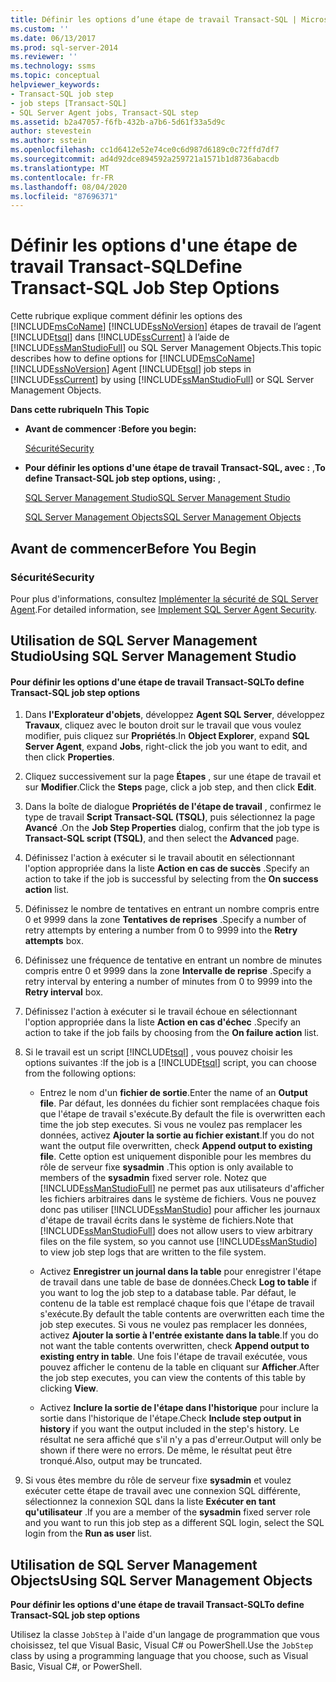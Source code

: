 ```yaml
---
title: Définir les options d’une étape de travail Transact-SQL | Microsoft Docs
ms.custom: ''
ms.date: 06/13/2017
ms.prod: sql-server-2014
ms.reviewer: ''
ms.technology: ssms
ms.topic: conceptual
helpviewer_keywords:
- Transact-SQL job step
- job steps [Transact-SQL]
- SQL Server Agent jobs, Transact-SQL step
ms.assetid: b2a47057-f6fb-432b-a7b6-5d61f33a5d9c
author: stevestein
ms.author: sstein
ms.openlocfilehash: cc1d6412e52e74ce0c6d987d6189c0c72ffd7df7
ms.sourcegitcommit: ad4d92dce894592a259721a1571b1d8736abacdb
ms.translationtype: MT
ms.contentlocale: fr-FR
ms.lasthandoff: 08/04/2020
ms.locfileid: "87696371"
---
```

# <a name="define-transact-sql-job-step-options"></a><span data-ttu-id="9eafa-102">Définir les options d'une étape de travail Transact-SQL</span><span class="sxs-lookup"><span data-stu-id="9eafa-102">Define Transact-SQL Job Step Options</span></span>
  <span data-ttu-id="9eafa-103">Cette rubrique explique comment définir les options des [!INCLUDE[msCoName](../../includes/msconame-md.md)] [!INCLUDE[ssNoVersion](../../includes/ssnoversion-md.md)] étapes de travail de l’agent [!INCLUDE[tsql](../../includes/tsql-md.md)] dans [!INCLUDE[ssCurrent](../../includes/sscurrent-md.md)] à l’aide de [!INCLUDE[ssManStudioFull](../../includes/ssmanstudiofull-md.md)] ou SQL Server Management Objects.</span><span class="sxs-lookup"><span data-stu-id="9eafa-103">This topic describes how to define options for [!INCLUDE[msCoName](../../includes/msconame-md.md)] [!INCLUDE[ssNoVersion](../../includes/ssnoversion-md.md)] Agent [!INCLUDE[tsql](../../includes/tsql-md.md)] job steps in [!INCLUDE[ssCurrent](../../includes/sscurrent-md.md)] by using [!INCLUDE[ssManStudioFull](../../includes/ssmanstudiofull-md.md)] or SQL Server Management Objects.</span></span>  
  
 <span data-ttu-id="9eafa-104">**Dans cette rubrique**</span><span class="sxs-lookup"><span data-stu-id="9eafa-104">**In This Topic**</span></span>  
  
-   <span data-ttu-id="9eafa-105">**Avant de commencer :**</span><span class="sxs-lookup"><span data-stu-id="9eafa-105">**Before you begin:**</span></span>  
  
     [<span data-ttu-id="9eafa-106">Sécurité</span><span class="sxs-lookup"><span data-stu-id="9eafa-106">Security</span></span>](#Security)  
  
-   <span data-ttu-id="9eafa-107">**Pour définir les options d'une étape de travail Transact-SQL, avec :** ,</span><span class="sxs-lookup"><span data-stu-id="9eafa-107">**To define Transact-SQL job step options, using:** ,</span></span>  
  
     [<span data-ttu-id="9eafa-108">SQL Server Management Studio</span><span class="sxs-lookup"><span data-stu-id="9eafa-108">SQL Server Management Studio</span></span>](#SSMS)  
  
     [<span data-ttu-id="9eafa-109">SQL Server Management Objects</span><span class="sxs-lookup"><span data-stu-id="9eafa-109">SQL Server Management Objects</span></span>](#SMO)  
  
##  <a name="before-you-begin"></a><a name="BeforeYouBegin"></a> <span data-ttu-id="9eafa-110">Avant de commencer</span><span class="sxs-lookup"><span data-stu-id="9eafa-110">Before You Begin</span></span>  
  
###  <a name="security"></a><a name="Security"></a> <span data-ttu-id="9eafa-111">Sécurité</span><span class="sxs-lookup"><span data-stu-id="9eafa-111">Security</span></span>  
 <span data-ttu-id="9eafa-112">Pour plus d'informations, consultez [Implémenter la sécurité de SQL Server Agent](implement-sql-server-agent-security.md).</span><span class="sxs-lookup"><span data-stu-id="9eafa-112">For detailed information, see [Implement SQL Server Agent Security](implement-sql-server-agent-security.md).</span></span>  
  
##  <a name="using-sql-server-management-studio"></a><a name="SSMS"></a> <span data-ttu-id="9eafa-113">Utilisation de SQL Server Management Studio</span><span class="sxs-lookup"><span data-stu-id="9eafa-113">Using SQL Server Management Studio</span></span>  
  
#### <a name="to-define-transact-sql-job-step-options"></a><span data-ttu-id="9eafa-114">Pour définir les options d'une étape de travail Transact-SQL</span><span class="sxs-lookup"><span data-stu-id="9eafa-114">To define Transact-SQL job step options</span></span>  
  
1.  <span data-ttu-id="9eafa-115">Dans **l'Explorateur d'objets**, développez **Agent SQL Server**, développez **Travaux**, cliquez avec le bouton droit sur le travail que vous voulez modifier, puis cliquez sur **Propriétés**.</span><span class="sxs-lookup"><span data-stu-id="9eafa-115">In **Object Explorer**, expand **SQL Server Agent**, expand **Jobs**, right-click the job you want to edit, and then click **Properties**.</span></span>  
  
2.  <span data-ttu-id="9eafa-116">Cliquez successivement sur la page **Étapes** , sur une étape de travail et sur **Modifier**.</span><span class="sxs-lookup"><span data-stu-id="9eafa-116">Click the **Steps** page, click a job step, and then click **Edit**.</span></span>  
  
3.  <span data-ttu-id="9eafa-117">Dans la boîte de dialogue **Propriétés de l'étape de travail** , confirmez le type de travail **Script Transact-SQL (TSQL)**, puis sélectionnez la page **Avancé** .</span><span class="sxs-lookup"><span data-stu-id="9eafa-117">On the **Job Step Properties** dialog, confirm that the job type is **Transact-SQL script (TSQL)**, and then select the **Advanced** page.</span></span>  
  
4.  <span data-ttu-id="9eafa-118">Définissez l'action à exécuter si le travail aboutit en sélectionnant l'option appropriée dans la liste **Action en cas de succès** .</span><span class="sxs-lookup"><span data-stu-id="9eafa-118">Specify an action to take if the job is successful by selecting from the **On success action** list.</span></span>  
  
5.  <span data-ttu-id="9eafa-119">Définissez le nombre de tentatives en entrant un nombre compris entre 0 et 9999 dans la zone **Tentatives de reprises** .</span><span class="sxs-lookup"><span data-stu-id="9eafa-119">Specify a number of retry attempts by entering a number from 0 to 9999 into the **Retry attempts** box.</span></span>  
  
6.  <span data-ttu-id="9eafa-120">Définissez une fréquence de tentative en entrant un nombre de minutes compris entre 0 et 9999 dans la zone **Intervalle de reprise** .</span><span class="sxs-lookup"><span data-stu-id="9eafa-120">Specify a retry interval by entering a number of minutes from 0 to 9999 into the **Retry interval** box.</span></span>  
  
7.  <span data-ttu-id="9eafa-121">Définissez l'action à exécuter si le travail échoue en sélectionnant l'option appropriée dans la liste **Action en cas d'échec** .</span><span class="sxs-lookup"><span data-stu-id="9eafa-121">Specify an action to take if the job fails by choosing from the **On failure action** list.</span></span>  
  
8.  <span data-ttu-id="9eafa-122">Si le travail est un script [!INCLUDE[tsql](../../includes/tsql-md.md)] , vous pouvez choisir les options suivantes :</span><span class="sxs-lookup"><span data-stu-id="9eafa-122">If the job is a [!INCLUDE[tsql](../../includes/tsql-md.md)] script, you can choose from the following options:</span></span>  
  
    -   <span data-ttu-id="9eafa-123">Entrez le nom d'un **fichier de sortie**.</span><span class="sxs-lookup"><span data-stu-id="9eafa-123">Enter the name of an **Output file**.</span></span> <span data-ttu-id="9eafa-124">Par défaut, les données du fichier sont remplacées chaque fois que l'étape de travail s'exécute.</span><span class="sxs-lookup"><span data-stu-id="9eafa-124">By default the file is overwritten each time the job step executes.</span></span> <span data-ttu-id="9eafa-125">Si vous ne voulez pas remplacer les données, activez **Ajouter la sortie au fichier existant**.</span><span class="sxs-lookup"><span data-stu-id="9eafa-125">If you do not want the output file overwritten, check **Append output to existing file**.</span></span> <span data-ttu-id="9eafa-126">Cette option est uniquement disponible pour les membres du rôle de serveur fixe **sysadmin** .</span><span class="sxs-lookup"><span data-stu-id="9eafa-126">This option is only available to members of the **sysadmin** fixed server role.</span></span> <span data-ttu-id="9eafa-127">Notez que [!INCLUDE[ssManStudioFull](../../includes/ssmanstudiofull-md.md)] ne permet pas aux utilisateurs d'afficher les fichiers arbitraires dans le système de fichiers. Vous ne pouvez donc pas utiliser [!INCLUDE[ssManStudio](../../includes/ssmanstudio-md.md)] pour afficher les journaux d'étape de travail écrits dans le système de fichiers.</span><span class="sxs-lookup"><span data-stu-id="9eafa-127">Note that [!INCLUDE[ssManStudioFull](../../includes/ssmanstudiofull-md.md)] does not allow users to view arbitrary files on the file system, so you cannot use [!INCLUDE[ssManStudio](../../includes/ssmanstudio-md.md)] to view job step logs that are written to the file system.</span></span>  
  
    -   <span data-ttu-id="9eafa-128">Activez **Enregistrer un journal dans la table** pour enregistrer l'étape de travail dans une table de base de données.</span><span class="sxs-lookup"><span data-stu-id="9eafa-128">Check **Log to table** if you want to log the job step to a database table.</span></span> <span data-ttu-id="9eafa-129">Par défaut, le contenu de la table est remplacé chaque fois que l'étape de travail s'exécute.</span><span class="sxs-lookup"><span data-stu-id="9eafa-129">By default the table contents are overwritten each time the job step executes.</span></span> <span data-ttu-id="9eafa-130">Si vous ne voulez pas remplacer les données, activez **Ajouter la sortie à l'entrée existante dans la table**.</span><span class="sxs-lookup"><span data-stu-id="9eafa-130">If you do not want the table contents overwritten, check **Append output to existing entry in table**.</span></span> <span data-ttu-id="9eafa-131">Une fois l'étape de travail exécutée, vous pouvez afficher le contenu de la table en cliquant sur **Afficher**.</span><span class="sxs-lookup"><span data-stu-id="9eafa-131">After the job step executes, you can view the contents of this table by clicking **View**.</span></span>  
  
    -   <span data-ttu-id="9eafa-132">Activez **Inclure la sortie de l'étape dans l'historique** pour inclure la sortie dans l'historique de l'étape.</span><span class="sxs-lookup"><span data-stu-id="9eafa-132">Check **Include step output in history** if you want the output included in the step's history.</span></span> <span data-ttu-id="9eafa-133">Le résultat ne sera affiché que s'il n'y a pas d'erreur.</span><span class="sxs-lookup"><span data-stu-id="9eafa-133">Output will only be shown if there were no errors.</span></span> <span data-ttu-id="9eafa-134">De même, le résultat peut être tronqué.</span><span class="sxs-lookup"><span data-stu-id="9eafa-134">Also, output may be truncated.</span></span>  
  
9. <span data-ttu-id="9eafa-135">Si vous êtes membre du rôle de serveur fixe **sysadmin** et voulez exécuter cette étape de travail avec une connexion SQL différente, sélectionnez la connexion SQL dans la liste **Exécuter en tant qu'utilisateur** .</span><span class="sxs-lookup"><span data-stu-id="9eafa-135">If you are a member of the **sysadmin** fixed server role and you want to run this job step as a different SQL login, select the SQL login from the **Run as user** list.</span></span>  
  
##  <a name="using-sql-server-management-objects"></a><a name="SMO"></a><span data-ttu-id="9eafa-136">Utilisation de SQL Server Management Objects</span><span class="sxs-lookup"><span data-stu-id="9eafa-136">Using SQL Server Management Objects</span></span>  
 <span data-ttu-id="9eafa-137">**Pour définir les options d'une étape de travail Transact-SQL**</span><span class="sxs-lookup"><span data-stu-id="9eafa-137">**To define Transact-SQL job step options**</span></span>  
  
 <span data-ttu-id="9eafa-138">Utilisez la classe `JobStep` à l'aide d'un langage de programmation que vous choisissez, tel que Visual Basic, Visual C# ou PowerShell.</span><span class="sxs-lookup"><span data-stu-id="9eafa-138">Use the `JobStep` class by using a programming language that you choose, such as Visual Basic, Visual C#, or PowerShell.</span></span>  
  
  

